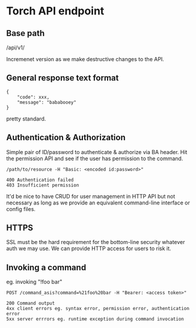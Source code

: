 # Torch API endpoint

## Base path

/api/v1/

Incremenet version as we make destructive changes to the API.

## General response text format

```
{
	"code": xxx,
	"message": "bababooey"
}
```

pretty standard.

## Authentication & Authorization

Simple pair of ID/password to authenticate & authorize via BA header.
Hit the permission API and see if the user has permission to the command.


```
/path/to/resource -H "Basic: <encoded id:password>"

400 Authentication failed
403 Insufficient permission
```

It'd be nice to have CRUD for user management in HTTP API but not necessary 
as long as we provide an equivalent command-line interface or config files.

## HTTPS

SSL must be the hard requirement for the bottom-line security whatever auth we may use.
We can provide HTTP access for users to risk it.

## Invoking a command

eg. invoking "!foo bar"

```
POST /command_asis?command=%21foo%20bar -H "Bearer: <access token>"

200 Command output
4xx client errors eg. syntax error, permission error, authentication error
5xx server errrors eg. runtime exception during command invocation
```
